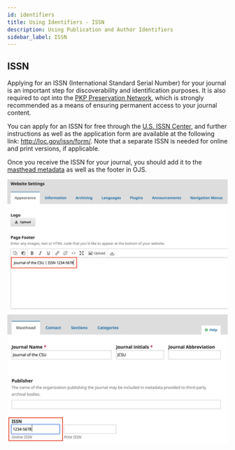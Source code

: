 ```yaml
---
id: identifiers
title: Using Identifiers - ISSN
description: Using Publication and Author Identifiers
sidebar_label: ISSN
---
```


## ISSN
Applying for an ISSN (International Standard Serial Number) for your journal is an important step for discoverability and identification purposes. It is also required to opt into the [PKP Preservation Network](https://pkp.sfu.ca/pkp-pn/), which is strongly recommended as a means of ensuring permanent access to your journal content.

You can apply for an ISSN for free through the [U.S. ISSN Center](http://www.loc.gov/issn/), and further instructions as well as the application form are available at the following link: http://loc.gov/issn/form/. Note that a separate ISSN is needed for online and print versions, if applicable.

Once you receive the ISSN for your journal, you should add it to the [masthead metadata](https://docs.pkp.sfu.ca/learning-ojs/en/journal-setup#masthead) as well as the footer in OJS.

![issn1](assets/issn1.png)
![issn2](assets/issn2.png)
